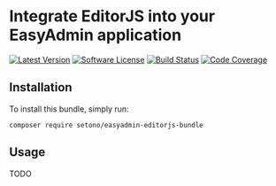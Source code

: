 # Integrate EditorJS into your EasyAdmin application

[![Latest Version][ico-version]][link-packagist]
[![Software License][ico-license]](LICENSE)
[![Build Status][ico-github-actions]][link-github-actions]
[![Code Coverage][ico-code-coverage]][link-code-coverage]

## Installation

To install this bundle, simply run:

```shell
composer require setono/easyadmin-editorjs-bundle
```

## Usage

TODO

[ico-version]: https://poser.pugx.org/setono/easyadmin-editorjs-bundle/v/stable
[ico-license]: https://poser.pugx.org/setono/easyadmin-editorjs-bundle/license
[ico-github-actions]: https://github.com/Setono/easyadmin-editorjs-bundle/workflows/build/badge.svg
[ico-code-coverage]: https://codecov.io/gh/Setono/easyadmin-editorjs-bundle/branch/master/graph/badge.svg

[link-packagist]: https://packagist.org/packages/setono/easyadmin-editorjs-bundle
[link-github-actions]: https://github.com/Setono/easyadmin-editorjs-bundle/actions
[link-code-coverage]: https://codecov.io/gh/Setono/easyadmin-editorjs-bundle

